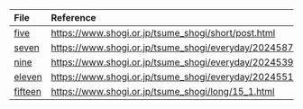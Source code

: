 | File                                                                           | Reference                                                   |
| :----------------------------------------------------------------------------- | :---------------------------------------------------------- |
| [five](https://github.com/malt03/df-pn-rust/blob/main/examples/five.txt)       | https://www.shogi.or.jp/tsume_shogi/short/post.html         |
| [seven](https://github.com/malt03/df-pn-rust/blob/main/examples/seven.txt)     | https://www.shogi.or.jp/tsume_shogi/everyday/2024587.html   |
| [nine](https://github.com/malt03/df-pn-rust/blob/main/examples/nine.txt)       | https://www.shogi.or.jp/tsume_shogi/everyday/2024539_1.html |
| [eleven](https://github.com/malt03/df-pn-rust/blob/main/examples/eleven.txt)   | https://www.shogi.or.jp/tsume_shogi/everyday/20245511.html  |
| [fifteen](https://github.com/malt03/df-pn-rust/blob/main/examples/fifteen.txt) | https://www.shogi.or.jp/tsume_shogi/long/15_1.html          |
